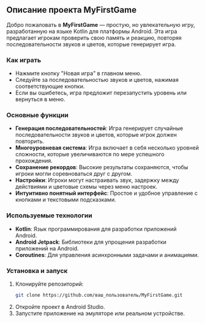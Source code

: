 ## Описание проекта MyFirstGame

Добро пожаловать в **MyFirstGame** — простую, но увлекательную игру, разработанную на языке Kotlin для платформы Android. Эта игра предлагает игрокам проверить свою память и реакцию, повторяя последовательности звуков и цветов, которые генерирует игра.

### Как играть
- Нажмите кнопку "Новая игра" в главном меню.
- Следуйте за последовательностью звуков и цветов, нажимая соответствующие кнопки.
- Если вы ошибетесь, игра предложит перезапустить уровень или вернуться в меню.

### Основные функции

- **Генерация последовательностей**: Игра генерирует случайные последовательности звуков и цветов, которые игрок должен повторить.
- **Многоуровневая система**: Игра включает в себя несколько уровней сложности, которые увеличиваются по мере успешного прохождения.
- **Сохранение рекордов**: Высокие результаты сохраняются, чтобы игроки могли соревноваться друг с другом.
- **Настройки**: Игроки могут настраивать звук, задержку между действиями и цветовые схемы через меню настроек.
- **Интуитивно понятный интерфейс**: Простое и удобное управление с кнопками и текстовыми подсказками.


### Используемые технологии

- **Kotlin**: Язык программирования для разработки приложений Android.
- **Android Jetpack**: Библиотеки для упрощения разработки приложений на Android.
- **Coroutines**: Для управления асинхронными задачами и анимациями.

### Установка и запуск

1. Клонируйте репозиторий:
   ```bash
   git clone https://github.com/ваш_пользователь/MyFirstGame.git
2. Откройте проект в Android Studio.
3. Запустите приложение на эмуляторе или реальном устройстве.
